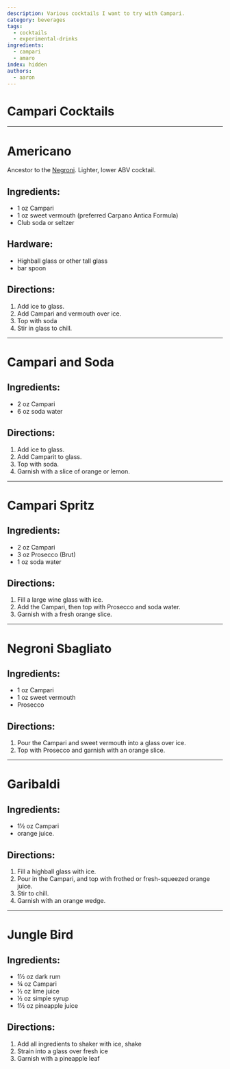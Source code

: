 ```yaml
---
description: Various cocktails I want to try with Campari.
category: beverages
tags:
  - cocktails
  - experimental-drinks
ingredients:
  - campari
  - amaro
index: hidden
authors:
  - aaron
---
```


# Campari Cocktails

* * *

# Americano

Ancestor to the [Negroni](./Negroni.html). Lighter, lower ABV cocktail.

## Ingredients:

- 1 oz Campari
- 1 oz sweet vermouth (preferred Carpano Antica Formula)
- Club soda or seltzer

## Hardware:

- Highball glass or other tall glass
- bar spoon

## Directions:

1. Add ice to glass.
2. Add Campari and vermouth over ice.
3. Top with soda
4. Stir in glass to chill. 

* * *

# Campari and Soda

## Ingredients: 

- 2 oz Campari
- 6 oz soda water

## Directions:

1. Add ice to glass.
2. Add Camparit to glass. 
3. Top with soda.
4. Garnish with a slice of orange or lemon. 

* * *

# Campari Spritz

## Ingredients: 

- 2 oz Campari
- 3 oz Prosecco (Brut)
- 1 oz soda water

## Directions:

1. Fill a large wine glass with ice. 
2. Add the Campari, then top with Prosecco and soda water. 
3. Garnish with a fresh orange slice. 

* * *

# Negroni Sbagliato

## Ingredients: 

- 1 oz Campari
- 1 oz sweet vermouth 
- Prosecco

## Directions:

1. Pour the Campari and sweet vermouth into a glass over ice. 
2. Top with Prosecco and garnish with an orange slice. 

* * *

# Garibaldi

## Ingredients: 

- 1½ oz Campari
- orange juice.

## Directions:

1. Fill a highball glass with ice. 
2. Pour in the Campari, and top with frothed or fresh-squeezed orange juice. 
3. Stir to chill.
4. Garnish with an orange wedge. 

* * *

# Jungle Bird

## Ingredients: 

- 1½ oz dark rum 
- ¾ oz Campari
- ½ oz lime juice
- ½ oz simple syrup
- 1½ oz pineapple juice

## Directions:

1. Add all ingredients to shaker with ice, shake
2. Strain into a glass over fresh ice
3. Garnish with a pineapple leaf
